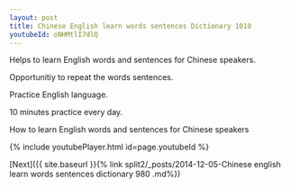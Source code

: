 ```yaml
---
layout: post
title: Chinese English learn words sentences Dictionary 1010 
youtubeId: oNHMtlI7dlQ
---
```

 
 
Helps to learn English words and sentences for Chinese speakers.

Opportunitiy to repeat the words sentences. 

Practice English language. 
 
10 minutes practice every day. 
 
How to learn English words and sentences for Chinese speakers 
 
{% include youtubePlayer.html id=page.youtubeId %}
 
 
[Next]({{ site.baseurl }}{% link  split2/_posts/2014-12-05-Chinese english learn words sentences dictionary 980 .md%})
 
